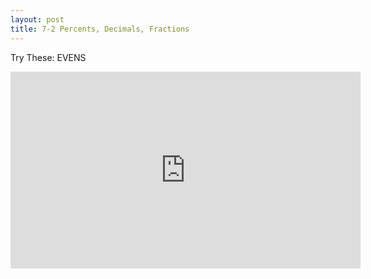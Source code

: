 ```yaml
---
layout: post
title: 7-2 Percents, Decimals, Fractions
---
```

Try These: EVENS
<iframe width="560" height="315" src="https://www.youtube.com/embed/V3YpSKxIGcc" frameborder="0" allow="autoplay; encrypted-media" allowfullscreen></iframe>
